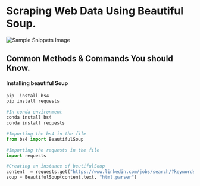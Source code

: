 # Scraping Web Data Using Beautiful Soup.

![Sample Snippets Image](https://github.com/LuxTechAcademy/Web-Scraping-with-Beautiful-Soup/blob/main/DataScienceEastAfricasoup.png) 

## Common Methods & Commands You should Know.

#### Installing beautiful Soup

~~~python 
pip  install bs4
pip install requests

#In conda environment
conda install bs4
conda install requests
~~~

~~~python
#Importing the bs4 in the file 
from bs4 import BeautifulSoup

#Importing the requests in the file 
import requests

#Creating an instance of beutifulSoup 
content  = requests.get("https://www.linkedin.com/jobs/search/?keywords=data%20science") 
soup = BeautifulSoup(content.text, "html.parser") 

~~~




